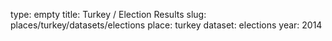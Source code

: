 type: empty
title: Turkey / Election Results
slug: places/turkey/datasets/elections
place: turkey
dataset: elections
year: 2014
